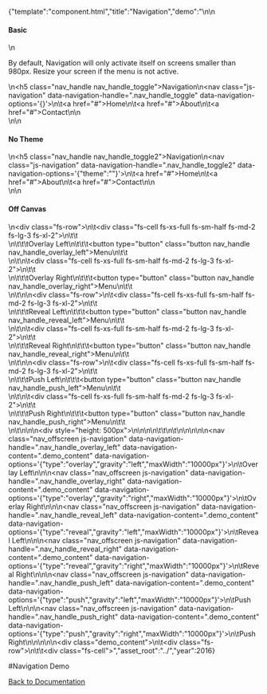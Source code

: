 {"template":"component.html","title":"Navigation","demo":"<style>\n\t@media screen and (min-width: 980px) {\n\t\t.nav_offscreen,\n\t\t.nav_handle {\n\t\t\tdisplay: none;\n\t\t}\n\t}\n\n\t.nav_handle.fs-navigation-overlay-handle.fs-navigation-enabled,\n\t.nav_handle.fs-navigation-reveal-handle.fs-navigation-enabled,\n\t.nav_handle.fs-navigation-push-handle.fs-navigation-enabled {\n\t\tclear: both;\n\t\tmargin-top: 10px;\n\t\tmargin-bottom: 20px;\n\t}\n</style>\n\n<h4>Basic</h4>\n<p>By default, Navigation will only activate itself on screens smaller than 980px. Resize your screen if the menu is not active.</p>\n<h5 class=\"nav_handle nav_handle_toggle\">Navigation</h5>\n<nav class=\"js-navigation\" data-navigation-handle=\".nav_handle_toggle\" data-navigation-options='{}'>\n\t<a href=\"#\">Home</a>\n\t<a href=\"#\">About</a>\n\t<a href=\"#\">Contact</a>\n</nav>\n<br>\n\n<h4>No Theme</h4>\n<h5 class=\"nav_handle nav_handle_toggle2\">Navigation</h5>\n<nav class=\"js-navigation\" data-navigation-handle=\".nav_handle_toggle2\" data-navigation-options='{\"theme\":\"\"}'>\n\t<a href=\"#\">Home</a>\n\t<a href=\"#\">About</a>\n\t<a href=\"#\">Contact</a>\n</nav>\n<br>\n\n<h4>Off Canvas</h4>\n<div class=\"fs-row\">\n\t<div class=\"fs-cell fs-xs-full fs-sm-half fs-md-2 fs-lg-3 fs-xl-2\">\n\t\t<div>\n\t\t\tOverlay Left\n\t\t\t<button type=\"button\" class=\"button nav_handle nav_handle_overlay_left\">Menu</button>\n\t\t</div>\n\t</div>\n\t<div class=\"fs-cell fs-xs-full fs-sm-half fs-md-2 fs-lg-3 fs-xl-2\">\n\t\t<div>\n\t\t\tOverlay Right\n\t\t\t<button type=\"button\" class=\"button nav_handle nav_handle_overlay_right\">Menu</button>\n\t\t</div>\n\t</div>\n</div>\n<div class=\"fs-row\">\n\t<div class=\"fs-cell fs-xs-full fs-sm-half fs-md-2 fs-lg-3 fs-xl-2\">\n\t\t<div>\n\t\t\tReveal Left\n\t\t\t<button type=\"button\" class=\"button nav_handle nav_handle_reveal_left\">Menu</button>\n\t\t</div>\n\t</div>\n\t<div class=\"fs-cell fs-xs-full fs-sm-half fs-md-2 fs-lg-3 fs-xl-2\">\n\t\t<div>\n\t\t\tReveal Right\n\t\t\t<button type=\"button\" class=\"button nav_handle nav_handle_reveal_right\">Menu</button>\n\t\t</div>\n\t</div>\n</div>\n<div class=\"fs-row\">\n\t<div class=\"fs-cell fs-xs-full fs-sm-half fs-md-2 fs-lg-3 fs-xl-2\">\n\t\t<div>\n\t\t\tPush Left\n\t\t\t<button type=\"button\" class=\"button nav_handle nav_handle_push_left\">Menu</button>\n\t\t</div>\n\t</div>\n\t<div class=\"fs-cell fs-xs-full fs-sm-half fs-md-2 fs-lg-3 fs-xl-2\">\n\t\t<div>\n\t\t\tPush Right\n\t\t\t<button type=\"button\" class=\"button nav_handle nav_handle_push_right\">Menu</button>\n\t\t</div>\n\t</div>\n</div>\n\n<div style=\"height: 500px\"></div>\n\n\n\n\t\t</div>\n\t</div>\n</div>\n\n\n\n<nav class=\"nav_offscreen js-navigation\" data-navigation-handle=\".nav_handle_overlay_left\" data-navigation-content=\".demo_content\" data-navigation-options='{\"type\":\"overlay\",\"gravity\":\"left\",\"maxWidth\":\"10000px\"}'>\n\tOverlay Left\n</nav>\n\n<nav class=\"nav_offscreen js-navigation\" data-navigation-handle=\".nav_handle_overlay_right\" data-navigation-content=\".demo_content\" data-navigation-options='{\"type\":\"overlay\",\"gravity\":\"right\",\"maxWidth\":\"10000px\"}'>\n\tOverlay Right\n</nav>\n\n<nav class=\"nav_offscreen js-navigation\" data-navigation-handle=\".nav_handle_reveal_left\" data-navigation-content=\".demo_content\" data-navigation-options='{\"type\":\"reveal\",\"gravity\":\"left\",\"maxWidth\":\"10000px\"}'>\n\tReveal Left\n</nav>\n\n<nav class=\"nav_offscreen js-navigation\" data-navigation-handle=\".nav_handle_reveal_right\" data-navigation-content=\".demo_content\" data-navigation-options='{\"type\":\"reveal\",\"gravity\":\"right\",\"maxWidth\":\"10000px\"}'>\n\tReveal Right\n</nav>\n\n<nav class=\"nav_offscreen js-navigation\" data-navigation-handle=\".nav_handle_push_left\" data-navigation-content=\".demo_content\" data-navigation-options='{\"type\":\"push\",\"gravity\":\"left\",\"maxWidth\":\"10000px\"}'>\n\tPush Left\n</nav>\n\n<nav class=\"nav_offscreen js-navigation\" data-navigation-handle=\".nav_handle_push_right\" data-navigation-content=\".demo_content\" data-navigation-options='{\"type\":\"push\",\"gravity\":\"right\",\"maxWidth\":\"10000px\"}'>\n\tPush Right\n</nav>\n\n\n\n<div class=\"demo_content\">\n\t<div class=\"fs-row\">\n\t\t<div class=\"fs-cell\">","asset_root":"../","year":2016}

 #Navigation Demo
<p class="back_link"><a href="http://beta.formstone.it/components/navigation">Back to Documentation</a></p>